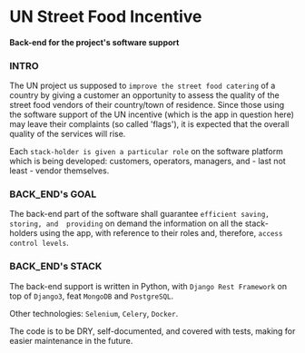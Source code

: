 # UN Street Food Incentive
#### Back-end for the project's software support

### INTRO
The UN project us supposed to `improve the street food catering` of a country
by giving a customer an opportunity to assess the quality of the street
food vendors of their country/town of residence. Since those using the software
support of the UN incentive (which is the app in question here) may leave their
complaints (so called 'flags'), it is expected that the overall quality of the services
will rise. 

Each `stack-holder is given a particular role` on the software platform which
is being developed: customers, operators, managers, and - last not least -
vendor themselves.

### BACK_END's GOAL
The back-end part of the software shall guarantee `efficient saving, storing, and 
providing` on demand the information on all the stack-holders using the app, with 
reference to their roles and, therefore, `access control levels`.

### BACK_END's STACK

The back-end support is written in Python, with `Django Rest Framework`
on top of `Django3`, feat `MongoDB` and `PostgreSQL`.

Other technologies: `Selenium`, `Celery`, `Docker`.

The code is to be DRY, self-documented, and covered with tests,
making for easier maintenance in the future.

